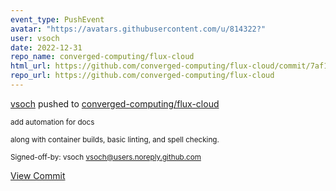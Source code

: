 ```yaml
---
event_type: PushEvent
avatar: "https://avatars.githubusercontent.com/u/814322?"
user: vsoch
date: 2022-12-31
repo_name: converged-computing/flux-cloud
html_url: https://github.com/converged-computing/flux-cloud/commit/7af14c9a5539b27f590b7bde4732e872f11f9c66
repo_url: https://github.com/converged-computing/flux-cloud
---
```


<a href='https://github.com/vsoch' target='_blank'>vsoch</a> pushed to <a href='https://github.com/converged-computing/flux-cloud' target='_blank'>converged-computing/flux-cloud</a>

<small>add automation for docs

along with container builds, basic linting,
and spell checking.

Signed-off-by: vsoch <vsoch@users.noreply.github.com></small>

<a href='https://github.com/converged-computing/flux-cloud/commit/7af14c9a5539b27f590b7bde4732e872f11f9c66' target='_blank'>View Commit</a>